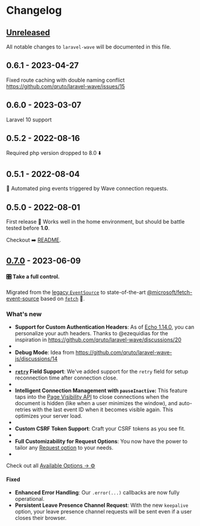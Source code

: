 # Changelog

## [Unreleased](https://github.com/qruto/laravel-wave-js/compare/0.7.0...main)

All notable changes to `laravel-wave` will be documented in this file.

## 0.6.1 - 2023-04-27

Fixed route caching with double naming conflict https://github.com/qruto/laravel-wave/issues/15

## 0.6.0 - 2023-03-07

Laravel 10 support

## 0.5.2 - 2022-08-16

Required php version dropped to 8.0 ⬇️

## 0.5.1 - 2022-08-04

🤖 Automated ping events triggered by Wave connection requests.

## 0.5.0 - 2022-08-01

First release  🎉 Works well in the home environment, but should be battle tested before **1.0**.

Checkout ➡️ [README](https://github.com/qruto/laravel-wave/blob/main/README.md).

## [0.7.0](https://github.com/qruto/laravel-wave-js/compare/v0.7.0...0.7.0) - 2023-06-09

#### 🎛️ Take a full control.

Migrated from the [legacy `EventSource`](https://github.com/whatwg/html/issues/2177#issuecomment-267270198) to state-of-the-art  [@microsoft/fetch-event-source](https://github.com/Azure/fetch-event-source) based on [`fetch`](https://developer.mozilla.org/en-US/docs/Web/API/Fetch_API) 💪.

### What's new

- **Support for Custom Authentication Headers**: As of [Echo 1.14.0](https://github.com/laravel/echo/releases/tag/v1.14.0), you can personalize your auth headers. Thanks to @ezequidias for the inspiration in https://github.com/qruto/laravel-wave/discussions/20
- 
- **Debug Mode**: Idea from https://github.com/qruto/laravel-wave-js/discussions/14
- 
- **[`retry`](https://developer.mozilla.org/en-US/docs/Web/API/Server-sent_events/Using_server-sent_events#retry) Field Support**: We've added support for the `retry` field for setup reconnection time after connection close.
- 
- **Intelligent Connection Management with `pauseInactive`:** This feature taps into the [Page Visibility API](https://developer.mozilla.org/en-US/docs/Web/API/Page_Visibility_API) to close connections when the document is hidden (like when a user minimizes the window), and auto-retries with the last event ID when it becomes visible again. This optimizes your server load.
- 
- **Custom CSRF Token Support**: Craft your CSRF tokens as you see fit.
- 
- **Full Customizability for Request Options**: You now have the power to tailor any [Request option](https://developer.mozilla.org/en-US/docs/Web/API/Request/Request#options) to your needs.
- 

Check out all [Available Options → ⚙️](https://github.com/qruto/laravel-wave#client-options)

#### Fixed

- **Enhanced Error Handling**: Our `.error(...)` callbacks are now fully operational.
- **Persistent Leave Presence Channel Request**: With the new `keepalive` option, your leave presence channel requests will be sent even if a user closes their browser.
